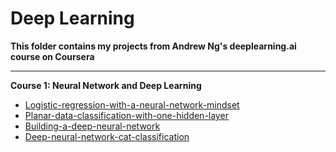# Deep Learning

**This folder contains my projects from Andrew Ng's deeplearning.ai course on Coursera**

----

**Course 1: Neural Network and Deep Learning**

  * [Logistic-regression-with-a-neural-network-mindset](https://github.com/Charlvdh/Data-Science/tree/master/deep_learning/Logistic-regression-with-a-neural-network-mindset)
  * [Planar-data-classification-with-one-hidden-layer](https://github.com/Charlvdh/Data-Science/tree/master/deep_learning/Planar-data-classification-with-one-hidden-layer)
  * [Building-a-deep-neural-network](https://github.com/Charlvdh/Data-Science/tree/master/deep_learning/Building-a-deep-neural-network)
  * [Deep-neural-network-cat-classification](https://github.com/Charlvdh/Data-Science/tree/master/deep_learning/Deep-neural-network-cat-classification)